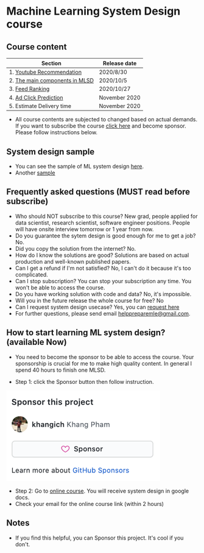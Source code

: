 

# Machine Learning System Design course
## Course content
| Section | Release date |
| ------------- | ------------- |
| 1. [Youtube Recommendation](https://docs.google.com/document/d/1_hKe8IdgI3ishoP1hyKTi13OtgV87ACQzPfku2ISis0/edit) | 2020/8/30 |
| 2. [The main components in MLSD](https://docs.google.com/document/d/14l_t6GcXJ_Afp5WYCaUguxrqbdPovdU-P77nSUnYw7M/edit#heading=h.qjsyobo6l22v) | 2020/10/5 |
| 3. [Feed Ranking](https://docs.google.com/document/d/1kWITEDGz7WBcNRZAvId1c6glgtBbf7rxEauK3TzK3MA/edit) | 2020/10/27 |
| 4. [Ad Click Prediction](https://docs.google.com/document/d/171TRaMK9ADFXGKXOcmONuhhuHwYJDNVDkWDDohBYVNk/edit) | November 2020 |
| 5. Estimate Delivery time | November 2020 |



- All course contents are subjected to changed based on actual demands. If you want to subscribe the course [click here](https://github.com/sponsors/khangich) and become sponsor. Please follow instructions below.


## System design sample
- You can see the sample of ML system design [here](https://docs.google.com/document/d/12KrfFYxiqCVmjmHiOfIoqBWuOuZEBXcL1RjWFkY7hLk/edit#). 
- Another [sample](https://github.com/khangich/machine-learning-interview/blob/master/design.md)


## Frequently asked questions (MUST read before subscribe)
- Who should NOT subscribe to this course? New grad, people applied for data scientist, research scientist, software engineer positions. People will have onsite interview tomorrow or 1 year from now. 
- Do you guarantee the sytem design is good enough for me to get a job? No. 
- Did you copy the solution from the internet? No.
- How do I know the solutions are good? Solutions are based on actual production and well-known published papers. 
- Can I get a refund if I'm not satisfied? No, I can't do it because it's too complicated. 
- Can I stop subscription? You can stop your subscription any time. You won't be able to access the course.
- Do you have working solution with code and data? No, it's impossible. 
- Will you in the future release the whole course for free? No
- Can I request system design usecase? Yes, you can [request here](https://forms.gle/ALsKMik5ocwptUZh7)
- For further questions, please send email helppreparemle@gmail.com. 

## How to start learning ML system design? (available Now)
- You need to become the sponsor to be able to access the course. Your sponsorship is crucial for me to make high quality content. In general I spend 40 hours to finish one MLSD. 

- Step 1: click the Sponsor button then follow instruction. 

[![screen](images/sponsor.png)](https://github.com/sponsors/khangich)

- Step 2: Go to [online course](https://docs.google.com/document/d/15XIFNS23oWEttgot1ILL3yxWQqGYHnRn8Jh3YyCer3s/edit). You will receive system design in google docs. 
- Check your email for the online course link (within 2 hours)


## Notes
* If you find this helpful, you can Sponsor this project. It's cool if you don't. 
